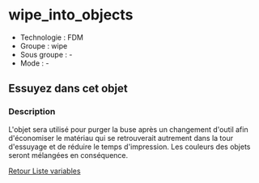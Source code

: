 # wipe_into_objects

* Technologie : FDM
* Groupe : wipe
* Sous groupe : -
* Mode : -

## Essuyez dans cet objet

### Description

L'objet sera utilisé pour purger la buse après un changement d'outil afin d'économiser le matériau qui se retrouverait autrement dans la tour d'essuyage et de réduire le temps d'impression. Les couleurs des objets seront mélangées en conséquence.

[Retour Liste variables](variable_list.md)